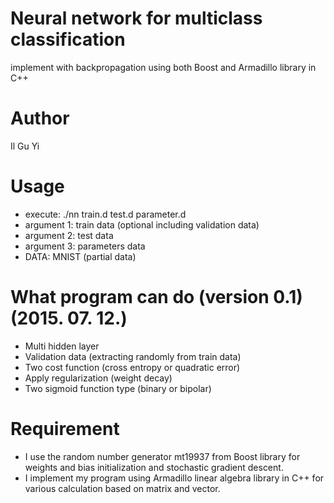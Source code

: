 # Neural network for multiclass classification
implement with backpropagation using both Boost and Armadillo library in C++

# Author
Il Gu Yi


# Usage
- execute: ./nn train.d test.d parameter.d
- argument 1: train data (optional including validation data)
- argument 2: test data
- argument 3: parameters data
- DATA: MNIST (partial data) 


# What program can do (version 0.1) (2015. 07. 12.)
- Multi hidden layer
- Validation data (extracting randomly from train data)
- Two cost function (cross entropy or quadratic error)
- Apply regularization (weight decay)
- Two sigmoid function type (binary or bipolar)


# Requirement
- I use the random number generator mt19937 from Boost library
for weights and bias initialization and stochastic gradient descent.
- I implement my program using Armadillo linear algebra library in C++
for various calculation based on matrix and vector.

